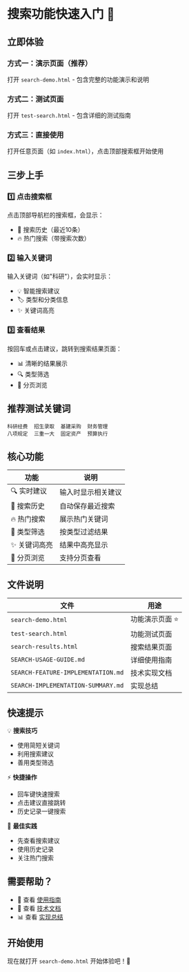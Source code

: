 # 搜索功能快速入门 🚀

## 立即体验

### 方式一：演示页面（推荐）
打开 `search-demo.html` - 包含完整的功能演示和说明

### 方式二：测试页面
打开 `test-search.html` - 包含详细的测试指南

### 方式三：直接使用
打开任意页面（如 `index.html`），点击顶部搜索框开始使用

## 三步上手

### 1️⃣ 点击搜索框
点击顶部导航栏的搜索框，会显示：
- 📝 搜索历史（最近10条）
- 🔥 热门搜索（带搜索次数）

### 2️⃣ 输入关键词
输入关键词（如"科研"），会实时显示：
- 💡 智能搜索建议
- 🏷️ 类型和分类信息
- ✨ 关键词高亮

### 3️⃣ 查看结果
按回车或点击建议，跳转到搜索结果页面：
- 📊 清晰的结果展示
- 🔍 类型筛选
- 📄 分页浏览

## 推荐测试关键词

```
科研经费  招生录取  基建采购  财务管理
八项规定  三重一大  固定资产  预算执行
```

## 核心功能

| 功能 | 说明 |
|------|------|
| 🔍 实时建议 | 输入时显示相关建议 |
| 📝 搜索历史 | 自动保存最近搜索 |
| 🔥 热门搜索 | 展示热门关键词 |
| 🎯 类型筛选 | 按类型过滤结果 |
| ✨ 关键词高亮 | 结果中高亮显示 |
| 📄 分页浏览 | 支持分页查看 |

## 文件说明

| 文件 | 用途 |
|------|------|
| `search-demo.html` | 功能演示页面 ⭐ |
| `test-search.html` | 功能测试页面 |
| `search-results.html` | 搜索结果页面 |
| `SEARCH-USAGE-GUIDE.md` | 详细使用指南 |
| `SEARCH-FEATURE-IMPLEMENTATION.md` | 技术实现文档 |
| `SEARCH-IMPLEMENTATION-SUMMARY.md` | 实现总结 |

## 快速提示

💡 **搜索技巧**
- 使用简短关键词
- 利用搜索建议
- 善用类型筛选

⚡ **快捷操作**
- 回车键快速搜索
- 点击建议直接跳转
- 历史记录一键搜索

🎯 **最佳实践**
- 先查看搜索建议
- 使用历史记录
- 关注热门搜索

## 需要帮助？

- 📖 查看 [使用指南](SEARCH-USAGE-GUIDE.md)
- 🔧 查看 [技术文档](SEARCH-FEATURE-IMPLEMENTATION.md)
- 📊 查看 [实现总结](SEARCH-IMPLEMENTATION-SUMMARY.md)

## 开始使用

现在就打开 `search-demo.html` 开始体验吧！🎉
